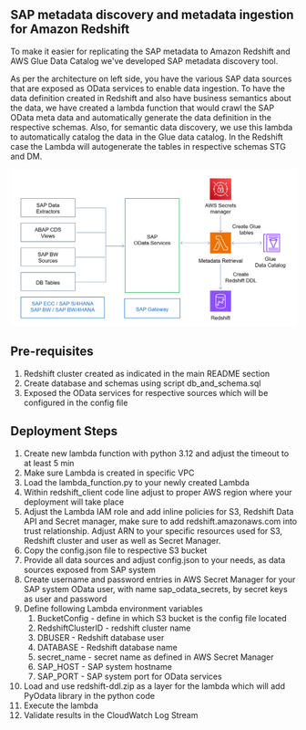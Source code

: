 
## SAP metadata discovery and metadata ingestion for Amazon Redshift


To make it easier for replicating the SAP metadata to Amazon Redshift and AWS Glue Data Catalog we've developed SAP metadata discovery tool. 

As per the architecture on left side, you have the various SAP data sources that are exposed as OData services to enable data ingestion. To have the data definition created in Redshift and also have business semantics about the data, we have created a lambda function that would crawl the SAP OData meta data and automatically generate the data definition in the respective schemas. Also, for semantic data discovery, we use this lambda to automatically catalog the data in the Glue data catalog.
In the Redshift case the Lambda will autogenerate the tables in respective schemas STG and DM.

![DDL loader](../assets/images/ddl-loader.png)

## Pre-requisites

1) Redshift cluster created as indicated in the main README section
2) Create database and schemas using script db_and_schema.sql
3) Exposed the OData services for respective sources which will be configured in the config file
   
## Deployment Steps

1) Create new lambda function with python 3.12 and adjust the timeout to at least 5 min
2) Make sure Lambda is created in specific VPC
3) Load the lambda_function.py to your newly created Lambda
4) Within redshift_client code line adjust to proper AWS region where your deployment will take place
5) Adjust the Lambda IAM role and add inline policies for S3, Redshift Data API and Secret manager, make sure to add redshift.amazonaws.com into trust relationship. Adjust ARN to your specific resources used for S3, Redshift cluster and user as well as Secret Manager.
6) Copy the config.json file to respective S3 bucket
7) Provide all data sources and adjust config.json to your needs, as data sources exposed from SAP system 
8) Create username and password entries in AWS Secret Manager for your SAP system OData user, with name sap_odata_secrets, by secret keys as user and password
9) Define following Lambda environment variables
   1) BucketConfig - define in which S3 bucket is the config file located
   2) RedshiftClusterID - redshift cluster name 
   3) DBUSER - Redshift database user
   4) DATABASE - Redshift database name
   5) secret_name - secret name as defined in AWS Secret Manager 
   6) SAP_HOST - SAP system hostname
   7) SAP_PORT - SAP system port for OData services
10) Load and use redshift-ddl.zip as a layer for the lambda which will add PyOdata library in the python code
11) Execute the lambda
12) Validate results in the CloudWatch Log Stream